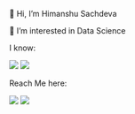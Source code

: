 👋 Hi, I’m Himanshu Sachdeva

👀 I’m interested in Data Science

I know:

<img src = "https://img.shields.io/badge/C%2B%2B-00599C?style=for-the-badge&logo=c%2B%2B&logoColor=white"/> <img src = "https://img.shields.io/badge/C-00599C?style=for-the-badge&logo=c&logoColor=white"/> 



Reach Me here:

<a href ="mailto:himanshu.sachdeva1011@gmail.com"><img src="https://img.shields.io/badge/Gmail-D14836?style=for-the-badge&logo=gmail&logoColor=white"/></a>   <a href = "https://www.linkedin.com/in/himanshu-sachdeva-10101/"><img src="https://img.shields.io/badge/LinkedIn-0077B5?style=for-the-badge&logo=linkedin&logoColor=white"/></a>
<!---
HimanshuSachdeva1011/HimanshuSachdeva1011 is a ✨ special ✨ repository because its `README.md` (this file) appears on your GitHub profile.
You can click the Preview link to take a look at your changes.
- 👀 I’m interested in Data Science
- 🌱 I’m currently learning ...
- 💞️ I’m looking to collaborate on ...
- [![My github stats](https://github-readme-stats.vercel.app/api?username=HimanshuSachdeva1011)](https://github.com/HimanshuSachdeva1011/github-readme-stats)
- - 👋 Hi, I’m Himanshu Sachdeva
- 📫 You can reach me via <a href = "linkedin.com/in/himanshu-sachdeva-10101/">Linkedin</a> 

--->
